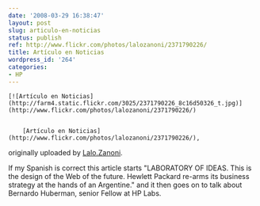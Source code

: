 ```yaml
---
date: '2008-03-29 16:38:47'
layout: post
slug: articulo-en-noticias
status: publish
ref: http://www.flickr.com/photos/lalozanoni/2371790226/
title: Artículo en Noticias
wordpress_id: '264'
categories:
- HP
---
```



	[![Artículo en Noticias](http://farm4.static.flickr.com/3025/2371790226_8c16d50326_t.jpg)](http://www.flickr.com/photos/lalozanoni/2371790226/)


		[Artículo en Noticias](http://www.flickr.com/photos/lalozanoni/2371790226/),
originally uploaded by [Lalo.Zanoni](http://www.flickr.com/people/lalozanoni/).



If my Spanish is correct this article starts "LABORATORY OF IDEAS.  This is the design of the Web of the future.  Hewlett Packard re-arms its business strategy at the hands of an Argentine."  and it then goes on to talk about Bernardo Huberman, senior Fellow at HP Labs.


